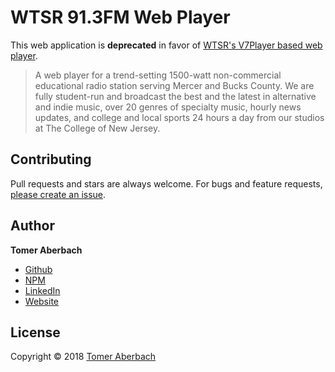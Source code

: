 # WTSR 91.3FM Web Player

This web application is **deprecated** in favor of [WTSR's V7Player based web player](https://v7player.wostreaming.net/1265). 

> A web player for a trend-setting 1500-watt non-commercial educational radio station serving Mercer and Bucks County. We are fully student-run and broadcast the best and the latest in alternative and indie music, over 20 genres of specialty music, hourly news updates, and college and local sports 24 hours a day from our studios at The College of New Jersey.

## Contributing

Pull requests and stars are always welcome. For bugs and feature requests, [please create an issue](https://github.com/TomerAberbach/wtsr/issues/new).

## Author

**Tomer Aberbach**

* [Github](https://github.com/TomerAberbach)
* [NPM](https://www.npmjs.com/~tomeraberbach)
* [LinkedIn](https://www.linkedin.com/in/tomer-a)
* [Website](https://tomeraberba.ch)

## License

Copyright © 2018 [Tomer Aberbach](https://github.com/TomerAberbach)
